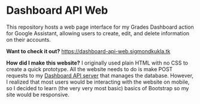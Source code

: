 # Dashboard API Web
This repository hosts a web page interface for my Grades Dashboard action for Google Assistant, allowing users to create, edit, and delete information on their accounts.

**Want to check it out?** https://dashboard-api-web.sigmondkukla.tk

**How did I make this website?**
I originally used plain HTML with no CSS to create a quick prototype. All the website needs to do is make POST requests to my [Dashboard API server](https://github.com/PicoPlanetDev/dashboard-api) that manages the database. However, I realized that most users would be interacting with the website on mobile, so I decided to learn (the very very most basic) basics of Bootstrap so my site would be responsive.